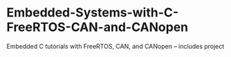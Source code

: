 # Embedded-Systems-with-C-FreeRTOS-CAN-and-CANopen
Embedded C tutorials with FreeRTOS, CAN, and CANopen – includes project
